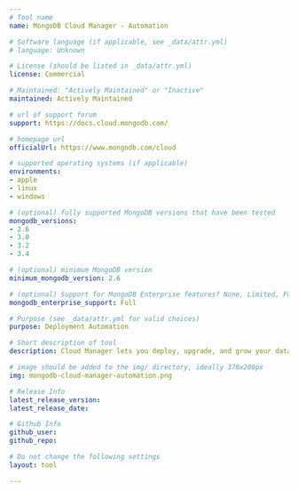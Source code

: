 ```yaml
---
# Tool name
name: MongoDB Cloud Manager - Automation

# Software language (if applicable, see _data/attr.yml)
# language: Unknown

# License (should be listed in _data/attr.yml)
license: Commercial

# Maintained: "Actively Maintained" or "Inactive"
maintained: Actively Maintained

# url of support forum
support: https://docs.cloud.mongodb.com/

# homepage url
officialUrl: https://www.mongodb.com/cloud

# supported operating systems (if applicable)
environments:
- apple
- linux
- windows

# (optional) fully supported MongoDB versions that have been tested
mongodb_versions:
- 2.6
- 3.0
- 3.2
- 3.4

# (optional) minimum MongoDB version
minimum_mongodb_version: 2.6

# (optional) Support for MongoDB Enterprise features? None, Limited, Full
mongodb_enterprise_support: Full

# Purpose (see _data/attr.yml for valid choices)
purpose: Deployment Automation

# Short description of tool
description: Cloud Manager lets you deploy, upgrade, and grow your databases with ease. It prevents downtime during upgrades and reconfigurations, protects you from human error with built-in operational best practices, and orchestrates critical operational tasks.

# image should be added to the img/ directory, ideally 370x200px
img: mongodb-cloud-manager-automation.png

# Release Info
latest_release_version: 
latest_release_date: 

# Github Info
github_user: 
github_repo: 

# Do not change the following settings
layout: tool

---
```


